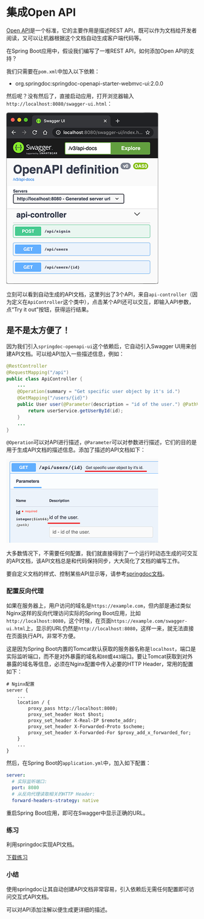 # 集成Open API

[Open API](https://www.openapis.org/)是一个标准，它的主要作用是描述REST API，既可以作为文档给开发者阅读，又可以让机器根据这个文档自动生成客户端代码等。

在Spring Boot应用中，假设我们编写了一堆REST API，如何添加Open API的支持？

我们只需要在`pom.xml`中加入以下依赖：

- org.springdoc:springdoc-openapi-starter-webmvc-ui:2.0.0

然后呢？没有然后了，直接启动应用，打开浏览器输入`http://localhost:8080/swagger-ui.html`：

![swagger-ui](open-api.png)

立刻可以看到自动生成的API文档，这里列出了3个API，来自`api-controller`（因为定义在`ApiController`这个类中），点击某个API还可以交互，即输入API参数，点“Try it out”按钮，获得运行结果。

## 是不是太方便了！

因为我们引入`springdoc-openapi-ui`这个依赖后，它自动引入Swagger UI用来创建API文档。可以给API加入一些描述信息，例如：

```java
@RestController
@RequestMapping("/api")
public class ApiController {
    ...
    @Operation(summary = "Get specific user object by it's id.")
	@GetMapping("/users/{id}")
	public User user(@Parameter(description = "id of the user.") @PathVariable("id") long id) {
		return userService.getUserById(id);
	}
    ...
}
```

`@Operation`可以对API进行描述，`@Parameter`可以对参数进行描述，它们的目的是用于生成API文档的描述信息。添加了描述的API文档如下：

![api-description](open-api-desc.png)

大多数情况下，不需要任何配置，我们就直接得到了一个运行时动态生成的可交互的API文档，该API文档总是和代码保持同步，大大简化了文档的编写工作。

要自定义文档的样式、控制某些API显示等，请参考[springdoc文档](https://springdoc.org/)。

### 配置反向代理

如果在服务器上，用户访问的域名是`https://example.com`，但内部是通过类似Nginx这样的反向代理访问实际的Spring Boot应用，比如`http://localhost:8080`，这个时候，在页面`https://example.com/swagger-ui.html`上，显示的URL仍然是`http://localhost:8080`，这样一来，就无法直接在页面执行API，非常不方便。

这是因为Spring Boot内置的Tomcat默认获取的服务器名称是`localhost`，端口是实际监听端口，而不是对外暴露的域名和`80`或`443`端口。要让Tomcat获取到对外暴露的域名等信息，必须在Nginx配置中传入必要的HTTP Header，常用的配置如下：

```plain
# Nginx配置
server {
    ...
    location / {
        proxy_pass http://localhost:8080;
        proxy_set_header Host $host;
        proxy_set_header X-Real-IP $remote_addr;
        proxy_set_header X-Forwarded-Proto $scheme;
        proxy_set_header X-Forwarded-For $proxy_add_x_forwarded_for;
    }
    ...
}
```

然后，在Spring Boot的`application.yml`中，加入如下配置：

```yaml
server:
  # 实际监听端口:
  port: 8080
  # 从反向代理读取相关的HTTP Header:
  forward-headers-strategy: native
```

重启Spring Boot应用，即可在Swagger中显示正确的URL。

### 练习

利用springdoc实现API文档。

[下载练习](springboot-openapi.zip)

### 小结

使用springdoc让其自动创建API文档非常容易，引入依赖后无需任何配置即可访问交互式API文档。

可以对API添加注解以便生成更详细的描述。
